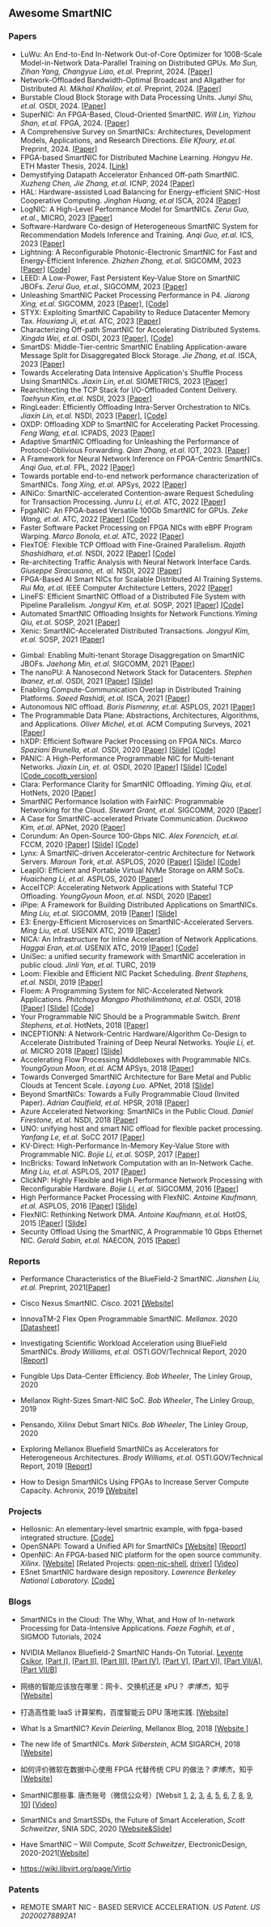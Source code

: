 ## Awesome SmartNIC

### Papers

- LuWu: An End-to-End In-Network Out-of-Core Optimizer for 100B-Scale Model-in-Network Data-Parallel Training on Distributed GPUs. *Mo Sun, Zihan Yang, Changyue Liao, et.al.* Preprint, 2024. [[Paper]](https://arxiv.org/abs/2409.00918)
- Network-Offloaded Bandwidth-Optimal Broadcast and Allgather for Distributed AI. *Mikhail Khalilov, et.al.* Preprint, 2024. [[Paper]](https://arxiv.org/abs/2408.13356)
- Burstable Cloud Block Storage with Data Processing Units. *Junyi Shu, et.al.* OSDI, 2024. [[Paper]](https://www.usenix.org/conference/osdi24/presentation/shu)
- SuperNIC: An FPGA-Based, Cloud-Oriented SmartNIC. *Will Lin, Yizhou Shan, et.al.* FPGA, 2024. [[Paper]](https://arxiv.org/abs/2109.07744)
- A Comprehensive Survey on SmartNICs: Architectures, Development Models, Applications, and Research Directions. *Elie Kfoury, et.al.* Preprint, 2024. [[Paper]](https://arxiv.org/abs/2405.09499)
- FPGA-based SmartNIC for Distributed Machine Learning. *Hongyu He*. ETH Master Thesis, 2024. [[Link]](https://www.research-collection.ethz.ch/handle/20.500.11850/670931)
- Demystifying Datapath Accelerator Enhanced Off-path SmartNIC. *Xuzheng Chen, Jie Zhang, et.al.* ICNP, 2024 [[Paper]](https://arxiv.org/abs/2402.03041)
- HAL: Hardware-assisted Load Balancing for Energy-efficient SNIC-Host Cooperative Computing. *Jinghan Huang, et.al* ISCA, 2024 [[Paper]](https://ieeexplore.ieee.org/document/10609665)
- LogNIC: A High-Level Performance Model for SmartNICs. *Zerui Guo, et.al.*, MICRO, 2023 [[Paper]](https://pages.cs.wisc.edu/~mgliu/papers/LogNIC-micro23.pdf)
- Software-Hardware Co-design of Heterogeneous SmartNIC System for Recommendation Models Inference and Training. *Anqi Guo, et.al.* ICS, 2023 [[Paper]](https://www.bu.edu/caadlab/guo2023software.pdf)
- Lightning: A Reconfigurable Photonic-Electronic SmartNIC for Fast and Energy-Efficient Inference. *Zhizhen Zhong, et.al.* SIGCOMM, 2023 [[Paper]](https://dl.acm.org/doi/10.1145/3603269.3604821) [[Code]](https://github.com/hipersys-team/lightning)
- LEED: A Low-Power, Fast Persistent Key-Value Store on SmartNIC JBOFs. *Zerui Guo, et.al.*, SIGCOMM, 2023 [[Paper]](https://pages.cs.wisc.edu/~mgliu/papers/leed-sigcomm23.pdf)
- Unleashing SmartNIC Packet Processing Performance in P4. *Jiarong Xing, et.al.* SIGCOMM, 2023 [[Paper]](https://jxing.me/pdf/pipeleon-sigcomm23.pdf), [[Code]](https://github.com/jiarong0907/Pipeleon)
- STYX: Exploiting SmartNIC Capability to Reduce Datacenter Memory Tax. *Houxiang Ji, et.al.* ATC, 2023 [[Paper]](https://www.usenix.org/conference/atc23/presentation/ji)
- Characterizing Off-path SmartNIC for Accelerating Distributed Systems. *Xingda Wei, et.al.* OSDI, 2023 [[Paper]](https://www.usenix.org/conference/osdi23/presentation/wei-smartnic), [[Code]](https://github.com/smartnickit-project)
- SmartDS: Middle-Tier-centric SmartNIC Enabling Application-aware Message Split for Disaggregated Block Storage. *Jie Zhang, et.al.* ISCA, 2023 [[Paper]](https://dl.acm.org/doi/abs/10.1145/3579371.3589077)
- Towards Accelerating Data Intensive Application's Shuffle Process Using SmartNICs.  *Jiaxin Lin, et.al.* SIGMETRICS, 2023 [[Paper]](https://dl.acm.org/doi/pdf/10.1145/3589980)
- Rearchitecting the TCP Stack for I/O-Offloaded Content Delivery. *Taehyun Kim, et.al.* NSDI, 2023 [[Paper]](https://www.usenix.org/conference/nsdi23/presentation/kim-taehyun)
- RingLeader: Efficiently Offloading Intra-Server Orchestration to NICs. *Jiaxin Lin, et.al.* NSDI, 2023 [[Paper]](https://www.usenix.org/conference/nsdi23/presentation/lin), [[Code]](https://github.com/utnslab/RingleaderNIC)
- OXDP: Offloading XDP to SmartNIC for Accelerating Packet Processing. *Feng Wang, et.al.* ICPADS, 2023 [[Paper]](https://ieeexplore.ieee.org/abstract/document/10077996)
- Adaptive SmartNIC Offloading for Unleashing the Performance of Protocol-Oblivious Forwarding. *Qian Zhang, et.al.*  IOT, 2023. [[Paper]](http://www.zuqingzhu.info/pub_doc/2022/POF_offloading_final.pdf)
- A Framework for Neural Network Inference on FPGA-Centric SmartNICs. *Anqi Guo, et.al.* FPL, 2022 [[Paper]](https://www.bu.edu/caadlab/guo2022framework.pdf)
- Towards portable end-to-end network performance characterization of SmartNICs. *Tong Xing, et.al.* APSys, 2022 [[Paper]](https://dl.acm.org/doi/abs/10.1145/3546591.3547528)
- AlNiCo: SmartNIC-accelerated Contention-aware Request Scheduling for Transaction Processing. *Junru Li, et.al.* ATC, 2022 [[Paper]](https://www.usenix.org/conference/atc22/presentation/li-junru)
- FpgaNIC: An FPGA-based Versatile 100Gb SmartNIC for GPUs. *Zeke Wang, et.al.* ATC, 2022 [[Paper]](https://www.usenix.org/conference/atc22/presentation/wang-zeke) [[Code]](https://github.com/RC4ML/FpgaNIC)
- Faster Software Packet Processing on FPGA NICs with eBPF Program Warping. *Marco Bonola, et.al.* ATC, 2022 [[Paper]](https://www.usenix.org/conference/atc22/presentation/bonola)
- FlexTOE: Flexible TCP Offload with Fine-Grained Parallelism. *Rajath Shashidhara, et.al.* NSDI, 2022 [[Paper]](https://www.usenix.org/conference/nsdi22/presentation/shashidhara) [[Code]](https://github.com/tcp-acceleration-service/FlexTOE)
- Re-architecting Traffic Analysis with Neural Network Interface Cards. *Giuseppe Siracusano, et. al.* NSDI, 2022 [[Paper]](https://www.usenix.org/conference/nsdi22/presentation/siracusano)
- FPGA-Based AI Smart NICs for Scalable Distributed AI Training Systems. *Rui Ma, et.al.* IEEE Computer Architecture Letters, 2022 [[Paper]](https://arxiv.org/abs/2204.10943)
- LineFS: Efficient SmartNIC Offload of a Distributed File System with Pipeline Parallelism. *Jongyul Kim, et.al.* SOSP, 2021 [[Paper]](https://dl.acm.org/doi/pdf/10.1145/3477132.3483565)  [[Code]](https://github.com/casys-kaist/LineFS)
- Automated SmartNIC Offloading Insights for Network Functions.*Yiming Qiu, et.al.* SOSP, 2021 [[Paper]](https://dl.acm.org/doi/pdf/10.1145/3477132.3483583)
- Xenic: SmartNIC-Accelerated Distributed Transactions. *Jongyul Kim, et.al.* SOSP, 2021 [[Paper]](https://dl.acm.org/doi/pdf/10.1145/3477132.3483555)

* Gimbal: Enabling Multi-tenant Storage Disaggregation on SmartNIC JBOFs. *Jaehong Min, et.al.*  SIGCOMM, 2021 [[Paper]](https://conferences.sigcomm.org/sigcomm/2021/files/papers/3452296.3472940.pdf)
* The nanoPU: A Nanosecond Network Stack for Datacenters. *Stephen Ibanez, et.al*. OSDI, 2021 [[Paper]](https://www.usenix.org/conference/osdi21/presentation/ibanez) [[Slide]](https://www.usenix.org/conference/osdi21/presentation/ibanez)
* Enabling Compute-Communication Overlap in Distributed Training Platforms. *Saeed Rashidi, et.al.* ISCA, 2021 [[Paper]](https://synergy.ece.gatech.edu/files/2021/05/ace_isca2021.pdf)
* Autonomous NIC offload. *Boris Pismenny, et.al.* ASPLOS, 2021 [[Paper]](https://dl.acm.org/doi/10.1145/3445814.3446732?cid=81461648878)
* The Programmable Data Plane: Abstractions, Architectures, Algorithms, and Applications. *Oliver Michel, et.al.* ACM Computing Surveys, 2021 [[Paper](https://dl.acm.org/doi/10.1145/3447868)]
* hXDP: Efficient Software Packet Processing on FPGA NICs. *Marco Spaziani Brunella, et.al.* OSDI, 2020 [[Paper]](https://www.usenix.org/conference/osdi20/presentation/brunella) [[Slide]](https://www.usenix.org/conference/osdi20/presentation/brunella) [[Code]](https://github.com/axbryd/hXDP-Artifacts)
* PANIC: A High-Performance Programmable NIC for Multi-tenant Networks. *Jiaxin Lin, et. al.* OSDI, 2020 [[Paper]](https://www.usenix.org/conference/osdi20/presentation/lin) [[Slide]](https://www.usenix.org/conference/osdi20/presentation/lin) [[Code]](https://bitbucket.org/uw-madison-networking-research/panic_osdi20_artifact/src/master/) [[Code_cocotb_version]](https://github.com/opensmartnic/panic_with_cocotb)
* Clara: Performance Clarity for SmartNIC Offloading. *Yiming Qiu, et.al.* HotNets, 2020 [[Paper](https://mgliu.sites.cs.wisc.edu/papers/Clara-hotnets20.pdf)]
* SmartNIC Performance Isolation with FairNIC: Programmable Networking for the Cloud. *Stewart Grant, et.al.* SIGCOMM, 2020 [[Paper]](http://cseweb.ucsd.edu/~snoeren/papers/fairnic-sigcomm20.pdf)
* A Case for SmartNIC-accelerated Private Communication. *Duckwoo Kim, et.al*. APNet, 2020 [[Paper]](https://dl.acm.org/doi/10.1145/3411029.3411034)
* Corundum: An Open-Source 100-Gbps NIC. *Alex Forencich, et.al.* FCCM, 2020 [[Paper]](http://cseweb.ucsd.edu/~snoeren/papers/corundum-fccm20.pdf) [[Slide]](https://www.fccm.org/past/2020/forums/topic/corundum-an-open-source-100-gbps-nic/) [[Code]](https://github.com/corundum/corundum)
* Lynx: A SmartNIC-driven Accelerator-centric Architecture for Network Servers. *Maroun  Tork, et.al.* ASPLOS, 2020  [[Paper]](https://marksilberstein.com/wp-content/uploads/2020/02/lynx_asplos20.pdf) [[Slide]](https://marksilberstein.com/wp-content/uploads/2020/02/1105-Lynx-final.pdf) [[Code]](https://github.com/acsl-technion/lynx)
* LeapIO: Efficient and Portable Virtual NVMe Storage on ARM SoCs. *Huaicheng Li, et.al.* ASPLOS, 2020 [[Paper]](https://www.microsoft.com/en-us/research/uploads/prod/2020/01/LeapIO-ASPLOS20.pdf)
* AccelTCP: Accelerating Network Applications with Stateful TCP Offloading. *YoungGyoun Moon, et.al.* NSDI, 2020 [[Paper](https://www.usenix.org/system/files/nsdi20-paper-moon.pdf)]
* iPipe: A Framework for Building Distributed Applications on SmartNICs. *Ming Liu, et.al.* SIGCOMM, 2019 [[Paper]](https://homes.cs.washington.edu/~arvind/[Paper]s/ipipe.pdf) [[Slide]](http://conferences.sigcomm.org/sigcomm/2019/files/slides/paper_7_3.pptx)
* E3: Energy-Efficient Microservices on SmartNIC-Accelerated Servers. *Ming Liu, et.al.* USENIX ATC, 2019 [[Paper]](https://www.usenix.org/conference/atc19/presentation/liu-ming)
* NICA: An Infrastructure for Inline Acceleration of Network Applications.  *Haggai Eran, et.al.* USENIX ATC, 2019 [[Paper]](https://www.usenix.org/conference/atc19/presentation/eran) [[Code]](https://github.com/acsl-technion/nica)
* UniSec: a unified security framework with SmartNIC acceleration in public cloud. *Jinli Yan, et.al.* TURC, 2019
* Loom: Flexible and Efficient NIC Packet Scheduling.  *Brent Stephens, et.al.* NSDI, 2019 [[Paper]](https://www.usenix.org/conference/nsdi19/presentation/stephens)
* Floem: A Programming System for NIC-Accelerated Network Applications. *Phitchaya Mangpo Phothilimthana, et.al.* OSDI, 2018 [[Paper]](https://www.usenix.org/conference/osdi18/presentation/phothilimthana) [[Slide]](https://www.usenix.org/sites/default/files/conference/protected-files/osdi18_slides_phothilimthana.pdf)  [[Code]](https://github.com/mangpo/floem)
* Your Programmable NIC Should be a Programmable Switch. *Brent Stephens, et.al.* HotNets, 2018 [[Paper]](https://www.cs.uic.edu/~brents/docs/panic.hotnets18.pdf) 
* INCEPTIONN: A Network-Centric Hardware/Algorithm Co-Design to Accelerate Distributed Training of Deep Neural Networks. *Youjie Li, et. al.* MICRO 2018 [[Paper]](https://jongse-park.github.io/files/paper/2018-micro-inceptionn.pdf) [[Slide]](https://jongse-park.github.io/files/slide/2018-micro-inceptionn.pdf)
* Accelerating Flow Processing Middleboxes with Programmable NICs. *YoungGyoun Moon, et.al.* ACM APSys, 2018 [[Paper](https://dl.acm.org/doi/pdf/10.1145/3265723.3265744)]
* Towards Converged SmartNIC Architecture for Bare Metal and Public Clouds at Tencent Scale. *Layong Luo*. APNet, 2018 [[Slide]](https://conferences.sigcomm.org/events/apnet2018/slides/larry.pdf)
* Beyond SmartNICs: Towards a Fully Programmable Cloud (Invited Paper). *Adrian Caulfield, et.al.* HPSR, 2018 [[Paper]](https://ieeexplore.ieee.org/document/8850757/)
* Azure Accelerated Networking: SmartNICs in the Public Cloud. *Daniel Firestone, et.al.* NSDI, 2018 [[Paper]](https://www.usenix.org/conference/nsdi18/presentation/firestone)
* UNO: unifying host and smart NIC offload for flexible packet processing.  *Yanfang  Le, et.al.* SoCC 2017 [[Paper]](https://dl.acm.org/doi/abs/10.1145/3127479.3132252)  
* KV-Direct: High-Performance In-Memory Key-Value Store with Programmable NIC. *Bojie Li, et.al.* SOSP, 2017 [[Paper]](https://www.microsoft.com/en-us/research/publication/kv-direct-high-performance-memory-key-value-store-programmable-nic/) 
* IncBricks: Toward InNetwork Computation with an In-Network Cache. *Ming Liu, et.al.* ASPLOS, 2017 [[Paper](https://mgliu.sites.cs.wisc.edu/papers/IncBricks-asplos17.pdf)]
* ClickNP: Highly Flexible and High Performance Network Processing with Reconfigurable Hardware. *Bojie Li, et.al.* SIGCOMM, 2016 [[Paper](https://dl.acm.org/doi/pdf/10.1145/2934872.2934897)]
* High Performance Packet Processing with FlexNIC. *Antoine Kaufmann, et.al.* ASPLOS, 2016 [[Paper](https://people.mpi-sws.org/~antoinek/documents/16asplos_flexnic.pdf)] [[Slide](https://people.mpi-sws.org/~antoinek/documents/16asplos_flexnic_slides.pdf)]
* FlexNIC: Rethinking Network DMA. *Antoine Kaufmann, et.al.* HotOS, 2015 [[Paper](https://people.mpi-sws.org/~antoinek/documents/15hotos_flexnic.pdf)] [[Slide](https://people.mpi-sws.org/~antoinek/documents/15hotos_flexnic_slides.pdf)]
* Security Offload Using the SmartNIC, A Programmable 10 Gbps Ethernet NIC. *Gerald Sabin, et.al.* NAECON, 2015 [[Paper](https://ieeexplore.ieee.org/stamp/stamp.jsp?tp=&arnumber=7443082)]

### Reports

* Performance Characteristics of the BlueField-2 SmartNIC. *Jianshen Liu, et.al.* Preprint, 2021[[Paper](https://arxiv.org/abs/2105.06619)]

* Cisco Nexus SmartNIC. *Cisco.* 2021 [[Website]](https://www.cisco.com/c/en/us/products/interfaces-modules/nexus-smartnic/index.html)

* InnovaTM-2 Flex Open Programmable SmartNIC. *Mellanox.* 2020 [[Datasheet]](https://network.nvidia.com/files/doc-2020/pb-innova-2-flex.pdf)

* Investigating Scientific Workload Acceleration using BlueField SmartNICs. *Brody Williams, et.al.* OSTI.GOV/Technical Report, 2020 [[Report](https://doi.org/10.2172/1607904)]

* Fungible Ups Data-Center Efficiency. *Bob Wheeler*, The Linley Group, 2020

* Mellanox Right-Sizes Smart-NIC SoC.  *Bob Wheeler*, The Linley Group, 2019

* Pensando, Xilinx Debut Smart NICs.  *Bob Wheeler*, The Linley Group, 2020
* Exploring Mellanox Bluefield SmartNICs as Accelerators for Heterogeneous Architectures.  *Brody Williams, et.al.* OSTI.GOV/Technical Report, 2019 [[Report](https://doi.org/10.2172/1565824)]

* How to Design SmartNICs Using FPGAs to Increase Server Compute Capacity. Achronix, 2019 [[Website]](https://www.achronix.com/sites/default/files/docs/How_to_Design_SmartNICs_Using_FPGAs_to_Increase_Server_Compute_Capacity_WP017.pdf)


### Projects

* Hellosnic: An elementary-level smartnic example, with fpga-based integrated structure. [[Code]](https://github.com/opensmartnic/hellosnic)
* OpenSNAPI: Toward a Unified API for SmartNICs [[Website]](https://www.ucfconsortium.org/projects/opensnapi/) [[Report](https://doi.org/10.2172/1645063)]
* OpenNIC: An FPGA-based NIC platform for the open source community. *Xilinx*. [[Website](https://github.com/Xilinx/open-nic)] [Related Projects: [open-nic-shell](https://github.com/Xilinx/open-nic-shell), [driver](https://github.com/Xilinx/open-nic-driver)] [[Video](https://www.bilibili.com/video/BV1V64y1m7g3)]
* ESnet SmartNIC hardware design repository. *Lawrence Berkeley National Laboratory.* [[Code]](https://github.com/esnet/esnet-smartnic-hw)

### Blogs

* SmartNICs in the Cloud: The Why, What, and How of In-network Processing for Data-Intensive Applications. *Faeze Faghih, et.al* , SIGMOD Tutorials, 2024

* NVIDIA Mellanox Bluefield-2 SmartNIC Hands-On Tutorial. [Levente Csikor](https://cslev.medium.com/?source=user_profile-------------------------------------), [[Part I]](https://medium.com/codex/getting-your-hands-dirty-with-mellanox-bluefield-2-dpus-deployed-in-cloudlabs-clemson-facility-bcb4e689c7e6), [[Part II]](https://medium.com/codex/nvidia-mellanox-bluefield-2-smartnic-dpdk-rig-for-dive-part-ii-change-mode-of-operation-a994f0f0e543), [[Part III]](https://medium.com/codex/nvidia-mellanox-bluefield-2-smartnic-dpdk-rig-for-dive-part-iii-ultimate-cloudlab-setup-7efd8b47a480), [[Part IV]](https://medium.com/codex/nvidia-mellanox-bluefield-2-smartnic-hands-on-tutorial-rig-for-dive-28364edc7732), [[Part V]](https://medium.com/codex/nvidia-mellanox-bluefield-2-smartnic-hands-on-tutorial-rig-for-dive-65a6b7278b23), [[Part VI]](https://medium.com/codex/nvidia-mellanox-bluefield-2-smartnic-hands-on-tutorial-rig-for-dive-b0cc4e8b2520), [[Part VII/A]](https://medium.com/codex/nvidia-mellanox-bluefield-2-smartnic-hands-on-tutorial-rig-for-dive-part-vii-1417e2e625bf), [[Part VII/B]](https://medium.com/codex/nvidia-mellanox-bluefield-2-smartnic-hands-on-tutorial-rig-for-dive-part-vii-b-contd-afaffce7af4f)

* 网络的智能应该放在哪里：网卡、交换机还是 xPU？ *李博杰*，知乎 [[Website]](https://zhuanlan.zhihu.com/p/657498193)

* 打造高性能 IaaS 计算架构，百度智能云 DPU 落地实践.  [[Website]](https://mp.weixin.qq.com/s/RC1KnekYhXaya5_Aw9yRpQ)

* What Is a SmartNIC?  *Kevin Deierling*, Mellanox Blog, 2018 [[Website ]](https://blog.mellanox.com/2018/08/defining-smartnic/)

* The new life of SmartNICs. *Mark Silberstein*, ACM SIGARCH, 2018 [[Website]](https://www.sigarch.org/the-new-life-of-smartnics/)

* 如何评价微软在数据中心使用 FPGA 代替传统 CPU 的做法？*李博杰*，知乎 [[Website]](https://www.zhihu.com/question/24174597/answer/138717507) 

* SmartNIC那些事. 唐杰账号（微信公众号）[Websit [1](https://mp.weixin.qq.com/s/jg0VVDrwn_hGb9G43Z_l7g), [2](https://mp.weixin.qq.com/s/q2620UtrmgvryTnLPH0Hbg), [3](https://mp.weixin.qq.com/s/os-ehp_uaDk3Z2-D4BCsMg), [4](https://mp.weixin.qq.com/s/xCQSG6c6LrCt-nwPjeDOvw), [5](https://mp.weixin.qq.com/s/QcHCv-RUvNB24GDXIcvrXw), [6](https://mp.weixin.qq.com/s/p5JbP8JKAiULE8BF_YCfNA), [7](https://mp.weixin.qq.com/s/EAB-fc9ZZwpki6A6M5sjlQ), [8](https://mp.weixin.qq.com/s/fjV3e4-q4Nk-a_uNRoaHFA), [9](https://mp.weixin.qq.com/s/T-ZY6N22p18w-qsPmT7srQ), [10](https://mp.weixin.qq.com/s/fo2s3BJ4a_93sK-wpW5S8w)] [[Video](https://v.youku.com/v_show/id_XNDYyNTEzMTg5Mg==.html)]

* SmartNICs and SmartSSDs, the Future of Smart Acceleration, *Scott Schweitzer*, SNIA SDC, 2020 [[Website&Slide](https://www.snia.org/educational-library/smartnics-and-smartssds-future-smart-acceleration-2020)]

* Have SmartNIC – Will Compute,  *Scott Schweitzer*, ElectronicDesign, 2020-2021[[Website](https://www.electronicdesign.com/industrial-automation/whitepaper/21134485/xilinx-have-smartnic-will-compute)]

* <https://wiki.libvirt.org/page/Virtio> 

### Patents

* REMOTE SMART NIC - BASED SERVICE ACCELERATION. *US Patent.* *US 20200278892A1* 

